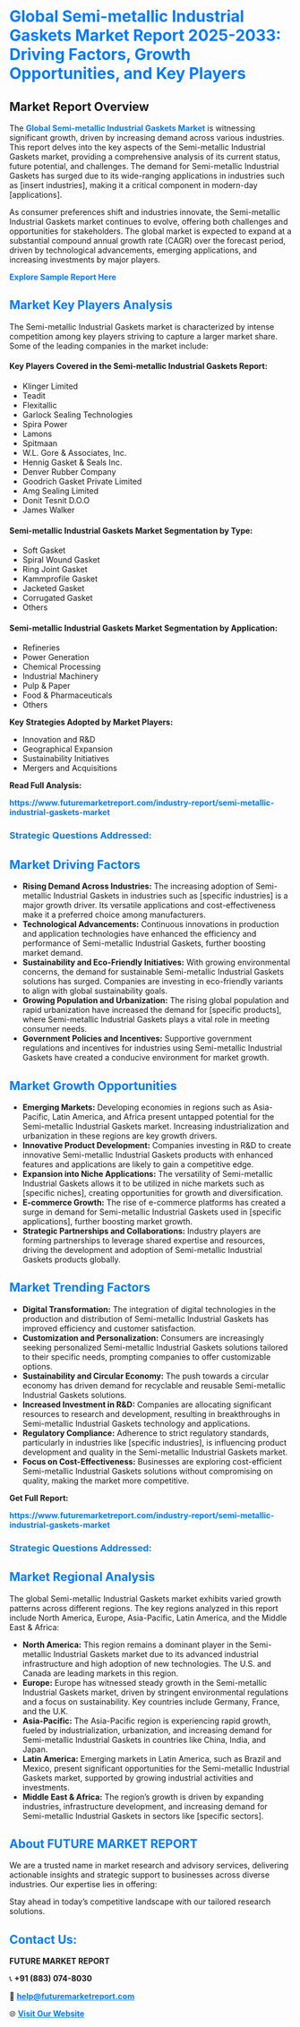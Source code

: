 <h1 style="color: #007BFF;">Global Semi-metallic Industrial Gaskets Market Report 2025-2033: Driving Factors, Growth Opportunities, and Key Players</h1>

<section id="overview">
<h2>Market Report Overview</h2>
<p>The <a href="https://www.futuremarketreport.com/industry-report/semi-metallic-industrial-gaskets-market" style="color: #007BFF; text-decoration: none;"><strong>Global Semi-metallic Industrial Gaskets Market</strong></a> is witnessing significant growth, driven by increasing demand across various industries. This report delves into the key aspects of the Semi-metallic Industrial Gaskets market, providing a comprehensive analysis of its current status, future potential, and challenges. The demand for Semi-metallic Industrial Gaskets has surged due to its wide-ranging applications in industries such as [insert industries], making it a critical component in modern-day [applications].</p>
<p>As consumer preferences shift and industries innovate, the Semi-metallic Industrial Gaskets market continues to evolve, offering both challenges and opportunities for stakeholders. The global market is expected to expand at a substantial compound annual growth rate (CAGR) over the forecast period, driven by technological advancements, emerging applications, and increasing investments by major players.</p>
</section>

<section id="overview">
<p><a href="https://www.futuremarketreport.com/request-sample/reportId=54109" style="color: #007BFF; text-decoration: none;"><strong>Explore Sample Report Here</strong></a></p>
</section>

<section id="key-players">
<h2 style="color: #007BFF;">Market Key Players Analysis</h2>
<p>The Semi-metallic Industrial Gaskets market is characterized by intense competition among key players striving to capture a larger market share. Some of the leading companies in the market include:</p>
<h4>Key Players Covered in the Semi-metallic Industrial Gaskets Report:</h4>
<ul><li>Klinger Limited</li><li>Teadit</li><li>Flexitallic</li><li>Garlock Sealing Technologies</li><li>Spira Power</li><li>Lamons</li><li>Spitmaan</li><li>W.L. Gore &amp; Associates, Inc.</li><li>Hennig Gasket &amp; Seals Inc.</li><li>Denver Rubber Company</li><li>Goodrich Gasket Private Limited</li><li>Amg Sealing Limited</li><li>Donit Tesnit D.O.O</li><li>James Walker</li></ul>
<h4>Semi-metallic Industrial Gaskets Market Segmentation by Type:</h4>
<ul><li>Soft Gasket</li><li>Spiral Wound Gasket</li><li>Ring Joint Gasket</li><li>Kammprofile Gasket</li><li>Jacketed Gasket</li><li>Corrugated Gasket</li><li>Others</li></ul>

<h4>Semi-metallic Industrial Gaskets Market Segmentation by Application:</h4>
<ul><li>Refineries</li><li>Power Generation</li><li>Chemical Processing</li><li>Industrial Machinery</li><li>Pulp &amp; Paper</li><li>Food &amp; Pharmaceuticals</li><li>Others</li></ul>
<p><strong>Key Strategies Adopted by Market Players:</strong></p>
<ul>
<li>Innovation and R&D</li>
<li>Geographical Expansion</li>
<li>Sustainability Initiatives</li>
<li>Mergers and Acquisitions</li>
</ul>
</section>

<section>
<p><strong>Read Full Analysis: </strong></p><a href="https://www.futuremarketreport.com/industry-report/semi-metallic-industrial-gaskets-market" style="color: #007BFF; text-decoration: none;"><strong>https://www.futuremarketreport.com/industry-report/semi-metallic-industrial-gaskets-market</strong></a>
<h3 style="color: #007BFF;">Strategic Questions Addressed:</h3>
</section>

<section id="driving-factors">
<h2 style="color: #007BFF;">Market Driving Factors</h2>
<ul>
<li><strong>Rising Demand Across Industries:</strong> The increasing adoption of Semi-metallic Industrial Gaskets in industries such as [specific industries] is a major growth driver. Its versatile applications and cost-effectiveness make it a preferred choice among manufacturers.</li>
<li><strong>Technological Advancements:</strong> Continuous innovations in production and application technologies have enhanced the efficiency and performance of Semi-metallic Industrial Gaskets, further boosting market demand.</li>
<li><strong>Sustainability and Eco-Friendly Initiatives:</strong> With growing environmental concerns, the demand for sustainable Semi-metallic Industrial Gaskets solutions has surged. Companies are investing in eco-friendly variants to align with global sustainability goals.</li>
<li><strong>Growing Population and Urbanization:</strong> The rising global population and rapid urbanization have increased the demand for [specific products], where Semi-metallic Industrial Gaskets plays a vital role in meeting consumer needs.</li>
<li><strong>Government Policies and Incentives:</strong> Supportive government regulations and incentives for industries using Semi-metallic Industrial Gaskets have created a conducive environment for market growth.</li>
</ul>
</section>

<section id="growth-opportunities">
<h2 style="color: #007BFF;">Market Growth Opportunities</h2>
<ul>
<li><strong>Emerging Markets:</strong> Developing economies in regions such as Asia-Pacific, Latin America, and Africa present untapped potential for the Semi-metallic Industrial Gaskets market. Increasing industrialization and urbanization in these regions are key growth drivers.</li>
<li><strong>Innovative Product Development:</strong> Companies investing in R&D to create innovative Semi-metallic Industrial Gaskets products with enhanced features and applications are likely to gain a competitive edge.</li>
<li><strong>Expansion into Niche Applications:</strong> The versatility of Semi-metallic Industrial Gaskets allows it to be utilized in niche markets such as [specific niches], creating opportunities for growth and diversification.</li>
<li><strong>E-commerce Growth:</strong> The rise of e-commerce platforms has created a surge in demand for Semi-metallic Industrial Gaskets used in [specific applications], further boosting market growth.</li>
<li><strong>Strategic Partnerships and Collaborations:</strong> Industry players are forming partnerships to leverage shared expertise and resources, driving the development and adoption of Semi-metallic Industrial Gaskets products globally.</li>
</ul>
</section>

<section id="trending-factors">
<h2 style="color: #007BFF;">Market Trending Factors</h2>
<ul>
<li><strong>Digital Transformation:</strong> The integration of digital technologies in the production and distribution of Semi-metallic Industrial Gaskets has improved efficiency and customer satisfaction.</li>
<li><strong>Customization and Personalization:</strong> Consumers are increasingly seeking personalized Semi-metallic Industrial Gaskets solutions tailored to their specific needs, prompting companies to offer customizable options.</li>
<li><strong>Sustainability and Circular Economy:</strong> The push towards a circular economy has driven demand for recyclable and reusable Semi-metallic Industrial Gaskets solutions.</li>
<li><strong>Increased Investment in R&D:</strong> Companies are allocating significant resources to research and development, resulting in breakthroughs in Semi-metallic Industrial Gaskets technology and applications.</li>
<li><strong>Regulatory Compliance:</strong> Adherence to strict regulatory standards, particularly in industries like [specific industries], is influencing product development and quality in the Semi-metallic Industrial Gaskets market.</li>
<li><strong>Focus on Cost-Effectiveness:</strong> Businesses are exploring cost-efficient Semi-metallic Industrial Gaskets solutions without compromising on quality, making the market more competitive.</li>
</ul>
</section>

<section>
<p><strong>Get Full Report: </strong></p><a href="https://www.futuremarketreport.com/industry-report/semi-metallic-industrial-gaskets-market" style="color: #007BFF; text-decoration: none;"><strong>https://www.futuremarketreport.com/industry-report/semi-metallic-industrial-gaskets-market</strong></a>
<h3 style="color: #007BFF;">Strategic Questions Addressed:</h3>
</section>


<section id="regional-analysis">
<h2 style="color: #007BFF;">Market Regional Analysis</h2>
<p>The global Semi-metallic Industrial Gaskets market exhibits varied growth patterns across different regions. The key regions analyzed in this report include North America, Europe, Asia-Pacific, Latin America, and the Middle East & Africa:</p>
<ul>
<li><strong>North America:</strong> This region remains a dominant player in the Semi-metallic Industrial Gaskets market due to its advanced industrial infrastructure and high adoption of new technologies. The U.S. and Canada are leading markets in this region.</li>
<li><strong>Europe:</strong> Europe has witnessed steady growth in the Semi-metallic Industrial Gaskets market, driven by stringent environmental regulations and a focus on sustainability. Key countries include Germany, France, and the U.K.</li>
<li><strong>Asia-Pacific:</strong> The Asia-Pacific region is experiencing rapid growth, fueled by industrialization, urbanization, and increasing demand for Semi-metallic Industrial Gaskets in countries like China, India, and Japan.</li>
<li><strong>Latin America:</strong> Emerging markets in Latin America, such as Brazil and Mexico, present significant opportunities for the Semi-metallic Industrial Gaskets market, supported by growing industrial activities and investments.</li>
<li><strong>Middle East & Africa:</strong> The region’s growth is driven by expanding industries, infrastructure development, and increasing demand for Semi-metallic Industrial Gaskets in sectors like [specific sectors].</li>
</ul>
</section>

<footer>
<h2 style="color: #007BFF;">About FUTURE MARKET REPORT</h2>
<p>We are a trusted name in market research and advisory services, delivering actionable insights and strategic support to businesses across diverse industries. Our expertise lies in offering:</p>

<p>Stay ahead in today’s competitive landscape with our tailored research solutions.</p>

<h2 style="color: #007BFF;">Contact Us:</h2>
<p><strong>FUTURE MARKET REPORT</strong></p>
<p>📞 <strong>+91 (883) 074-8030</strong></p>
<p>📧 <strong><a href="mailto:help@futuremarketreport.com" style="color: #007BFF;">help@futuremarketreport.com</a></strong></p>
<p>🌐 <strong><a href="https://www.futuremarketreport.com/" style="color: #007BFF;">Visit Our Website</a></strong></p>
</footer>